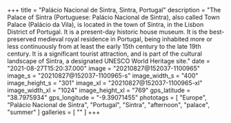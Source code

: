 +++
title = "Palácio Nacional de Sintra, Sintra, Portugal"
description = "The Palace of Sintra (Portuguese: Palácio Nacional de Sintra), also called Town Palace (Palácio da Vila), is located in the town of Sintra, in the Lisbon District of Portugal. It is a present-day historic house museum. It is the best-preserved medieval royal residence in Portugal, being inhabited more or less continuously from at least the early 15th century to the late 19th century. It is a significant tourist attraction, and is part of the cultural landscape of Sintra, a designated UNESCO World Heritage site."
date = "2021-08-27T15:20:37.000"
image = "20210827@152037-1100965"
image_s = "20210827@152037-1100965-s"
image_width_s = "400"
image_height_s = "301"
image_xl = "20210827@152037-1100965-xl"
image_width_xl = "1024"
image_height_xl = "769"
gps_latitude = "38.7975934"
gps_longitude = "-9.39071455"
phototags = [ "Europe", "Palácio Nacional de Sintra", "Portugal", "Sintra", "afternoon", "palace", "summer" ]
galleries = [ "" ]
+++
